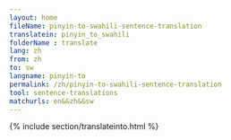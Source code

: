 ```yaml
---
layout: home
fileName: pinyin-to-swahili-sentence-translation
translatein: pinyin_to_swahili
folderName : translate
lang: zh
from: zh
to: sw
langname: pinyin-to
permalink: /zh/pinyin-to-swahili-sentence-translation
tool: sentence-translations
matchurls: en&&zh&&sw
---
```

{% include section/translateinto.html %}
